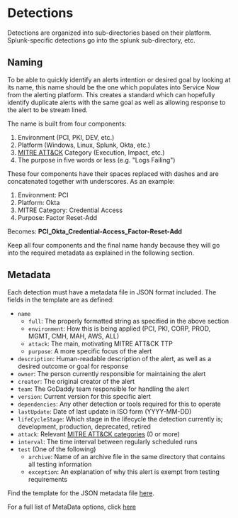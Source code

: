 # Detections

Detections are organized into sub-directories based on their platform.
Splunk-specific detections go into the splunk sub-directory, etc.

## Naming

To be able to quickly identify an alerts intention or desired goal by looking at its name, this name should be the one which populates into Service Now from the alerting platform. This creates a standard which can hopefully identify duplicate alerts with the same goal as well as allowing response to the alert to be stream lined.

The name is built from four components:

1. Environment (PCI, PKI, DEV, etc.)
2. Platform (Windows, Linux, Splunk, Okta, etc.)
3. [MITRE ATT&CK](https://attack.mitre.org/tactics/enterprise/) Category (Execution, Impact, etc.)
4. The purpose in five words or less (e.g. "Logs Failing")

These four components have their spaces replaced with dashes and are concatenated together with underscores. As an example:

1. Environment: PCI
2. Platform: Okta
3. MITRE Category: Credential Access
4. Purpose: Factor Reset-Add

Becomes: **PCI_Okta_Credential-Access_Factor-Reset-Add**

Keep all four components and the final name handy because they will go into the required metadata as explained in the following section.

## Metadata

Each detection must have a metadata file in JSON format included. The fields in the template are as defined:

* `name`
  * `full`: The properly formatted string as specified in the above section
  * `environment`: How this is being applied (PCI, PKI, CORP, PROD, MGMT, CMH, MAH, AWS, ALL)
  * `attack`: The main, motivating MITRE ATT&CK TTP
  * `purpose`: A more specific focus of the alert
* `description`: Human-readable description of the alert, as well as a desired outcome or goal for response
* `owner`: The person currently responsible for maintaining the alert
* `creator`: The original creator of the alert
* `team`: The GoDaddy team responsible for handling the alert
* `version`: Current version for this specific alert
* `dependencies`: Any other detection or tools required for this to operate
* `lastUpdate`: Date of last update in ISO form (YYYY-MM-DD)
* `lifeCycleStage`: Which stage in the lifecycle the detection currently is; development, production, deprecated, retired
* `attack`: Relevant [MITRE ATT&CK categories](https://attack.mitre.org/tactics/enterprise/) (0 or more)
* `interval`: The time interval between regularly scheduled runs
* `test` (One of the following)
  * `archive`: Name of an archive file in the same directory that contains all testing information
  * `exception`: An explanation of why this alert is exempt from testing requirements

Find the template for the JSON metadata file [here](https://github.com/gdcorp-infosec/siem-documentation/blob/main/alerts/templates/metadata.json).

For a full list of MetaData options, click [here](https://github.com/gdcorp-infosec/security-detections-framework/blob/main/alerts/templates/metadata-schema.json)
